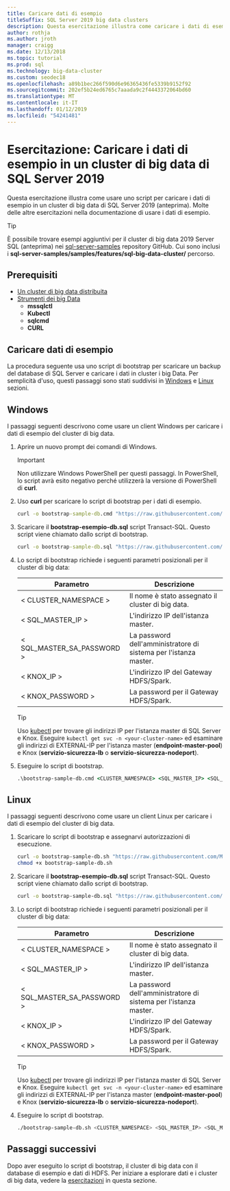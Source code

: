 ```yaml
---
title: Caricare dati di esempio
titleSuffix: SQL Server 2019 big data clusters
description: Questa esercitazione illustra come caricare i dati di esempio in un cluster di big data di SQL Server. I dati di esempio includono i dati relazionali nell'istanza master di SQL Server. Include anche dati di HDFS nel pool di archiviazione. Questo tipo di dati supporta altre esercitazioni in questa sezione.
author: rothja
ms.author: jroth
manager: craigg
ms.date: 12/13/2018
ms.topic: tutorial
ms.prod: sql
ms.technology: big-data-cluster
ms.custom: seodec18
ms.openlocfilehash: a89b1bec266f590d6e96365436fe5339b9152f92
ms.sourcegitcommit: 202ef5b24ed6765c7aaada9c2f4443372064bd60
ms.translationtype: MT
ms.contentlocale: it-IT
ms.lasthandoff: 01/12/2019
ms.locfileid: "54241481"
---
```

# <a name="tutorial-load-sample-data-into-a-sql-server-2019-big-data-cluster"></a>Esercitazione: Caricare i dati di esempio in un cluster di big data di SQL Server 2019

Questa esercitazione illustra come usare uno script per caricare i dati di esempio in un cluster di big data di SQL Server 2019 (anteprima). Molte delle altre esercitazioni nella documentazione di usare i dati di esempio.

> [!TIP]
> È possibile trovare esempi aggiuntivi per il cluster di big data 2019 Server SQL (anteprima) nei [sql-server-samples](https://github.com/Microsoft/sql-server-samples/tree/master/samples/features/sql-big-data-cluster) repository GitHub. Cui sono inclusi i **sql-server-samples/samples/features/sql-big-data-cluster/** percorso.

## <a name="prerequisites"></a>Prerequisiti

- [Un cluster di big data distribuita](deployment-guidance.md)
- [Strumenti dei big Data](deploy-big-data-tools.md)
   - **mssqlctl**
   - **Kubectl**
   - **sqlcmd**
   - **CURL**

## <a id="sampledata"></a> Caricare dati di esempio

La procedura seguente usa uno script di bootstrap per scaricare un backup del database di SQL Server e caricare i dati in cluster i big Data. Per semplicità d'uso, questi passaggi sono stati suddivisi in [Windows](#windows) e [Linux](#linux) sezioni.

## <a id="windows"></a> Windows

I passaggi seguenti descrivono come usare un client Windows per caricare i dati di esempio del cluster di big data.

1. Aprire un nuovo prompt dei comandi di Windows.

   > [!IMPORTANT]
   > Non utilizzare Windows PowerShell per questi passaggi. In PowerShell, lo script avrà esito negativo perché utilizzerà la versione di PowerShell di **curl**.

1. Uso **curl** per scaricare lo script di bootstrap per i dati di esempio.

   ```cmd
   curl -o bootstrap-sample-db.cmd "https://raw.githubusercontent.com/Microsoft/sql-server-samples/master/samples/features/sql-big-data-cluster/bootstrap-sample-db.cmd"
   ```

1. Scaricare il **bootstrap-esempio-db.sql** script Transact-SQL. Questo script viene chiamato dallo script di bootstrap.

   ```cmd
   curl -o bootstrap-sample-db.sql "https://raw.githubusercontent.com/Microsoft/sql-server-samples/master/samples/features/sql-big-data-cluster/bootstrap-sample-db.sql"
   ```

1. Lo script di bootstrap richiede i seguenti parametri posizionali per il cluster di big data:

   | Parametro | Descrizione |
   |---|---|
   | &LT; CLUSTER_NAMESPACE &GT; | Il nome è stato assegnato il cluster di big data. |
   | &LT; SQL_MASTER_IP &GT; | L'indirizzo IP dell'istanza master. |
   | &LT; SQL_MASTER_SA_PASSWORD &GT; | La password dell'amministratore di sistema per l'istanza master. |
   | &LT; KNOX_IP &GT; | L'indirizzo IP del Gateway HDFS/Spark. |
   | &LT; KNOX_PASSWORD &GT; | La password per il Gateway HDFS/Spark. |

   > [!TIP]
   > Uso [kubectl](cluster-troubleshooting-commands.md) per trovare gli indirizzi IP per l'istanza master di SQL Server e Knox. Eseguire `kubectl get svc -n <your-cluster-name>` ed esaminare gli indirizzi di EXTERNAL-IP per l'istanza master (**endpoint-master-pool**) e Knox (**servizio-sicurezza-lb** o **servizio-sicurezza-nodeport**).

1. Eseguire lo script di bootstrap.

   ```cmd
   .\bootstrap-sample-db.cmd <CLUSTER_NAMESPACE> <SQL_MASTER_IP> <SQL_MASTER_SA_PASSWORD> <KNOX_IP> <KNOX_PASSWORD>
   ```

## <a id="linux"></a> Linux

I passaggi seguenti descrivono come usare un client Linux per caricare i dati di esempio del cluster di big data.

1. Scaricare lo script di bootstrap e assegnarvi autorizzazioni di esecuzione.

   ```bash
   curl -o bootstrap-sample-db.sh "https://raw.githubusercontent.com/Microsoft/sql-server-samples/master/samples/features/sql-big-data-cluster/bootstrap-sample-db.sh"
   chmod +x bootstrap-sample-db.sh
   ```

1. Scaricare il **bootstrap-esempio-db.sql** script Transact-SQL. Questo script viene chiamato dallo script di bootstrap.

   ```bash
   curl -o bootstrap-sample-db.sql "https://raw.githubusercontent.com/Microsoft/sql-server-samples/master/samples/features/sql-big-data-cluster/bootstrap-sample-db.sql"
   ```

1. Lo script di bootstrap richiede i seguenti parametri posizionali per il cluster di big data:

   | Parametro | Descrizione |
   |---|---|
   | &LT; CLUSTER_NAMESPACE &GT; | Il nome è stato assegnato il cluster di big data. |
   | &LT; SQL_MASTER_IP &GT; | L'indirizzo IP dell'istanza master. |
   | &LT; SQL_MASTER_SA_PASSWORD &GT; | La password dell'amministratore di sistema per l'istanza master. |
   | &LT; KNOX_IP &GT; | L'indirizzo IP del Gateway HDFS/Spark. |
   | &LT; KNOX_PASSWORD &GT; | La password per il Gateway HDFS/Spark. |

   > [!TIP]
   > Uso [kubectl](cluster-troubleshooting-commands.md) per trovare gli indirizzi IP per l'istanza master di SQL Server e Knox. Eseguire `kubectl get svc -n <your-cluster-name>` ed esaminare gli indirizzi di EXTERNAL-IP per l'istanza master (**endpoint-master-pool**) e Knox (**servizio-sicurezza-lb** o **servizio-sicurezza-nodeport**).

1. Eseguire lo script di bootstrap.

   ```bash
   ./bootstrap-sample-db.sh <CLUSTER_NAMESPACE> <SQL_MASTER_IP> <SQL_MASTER_SA_PASSWORD> <KNOX_IP> <KNOX_PASSWORD>
   ```

## <a name="next-steps"></a>Passaggi successivi

Dopo aver eseguito lo script di bootstrap, il cluster di big data con il database di esempio e dati di HDFS. Per iniziare a esplorare dati e i cluster di big data, vedere la [esercitazioni](tutorial-query-hdfs-storage-pool.md) in questa sezione.
